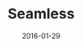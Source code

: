 ---
layout: site
title: "Seamless"
date: 2016-01-29
categories: [food-drink]
version: 4.4.6
major: 4
minor: 4
patch: 6
slug: seamless
link: https://www.seamless.com/
permalink: /sites/:slug
---